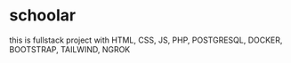# schoolar
this is fullstack project with HTML, CSS, JS, PHP, POSTGRESQL, DOCKER, BOOTSTRAP, TAILWIND, NGROK 
